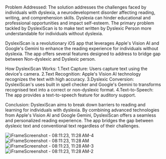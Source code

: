 Problem Addressed:
The solution addresses the challenges faced by individuals with dyslexia, a neurodevelopment disorder affecting reading, writing, and comprehension skills. Dyslexia can hinder educational and professional opportunities and impact self-esteem. The primary problem tackled by DyslexiScan is to make text written by Dyslexic Person more understandable for individuals without dyslexia.

DyslexiScan is a revolutionary iOS app that leverages Apple's Vision AI and Google's Gemini to enhance the reading experience for individuals without dyslexia. The app offers several features designed to address to bridge gap between Non-dyslexic and Dyslexic person.

How DyslexiScan Works:
  1.Text Capture: Users capture text using the device's camera.
  2.Text Recognition: Apple's Vision AI technology recognizes the text with high accuracy.
  3.Dyslexic Conversion: DyslexiScan's uses built in spell checker and Google's Gemini to transforms recognised text into a correct or non-dyslexic format.
  4.Text-to-Speech: The app provides a text-to-speech feature for auditory support.

Conclusion:
DyslexiScan aims to break down barriers to reading and learning for individuals with dyslexia. By combining advanced technologies from Apple's Vision AI and Google Gemini, DyslexiScan offers a seamless and personalized reading experience. The app bridges the gap between dyslexic text and conventional text regardless of their challenges.




![iFrameScreenshot - 08:11:23, 11:28 AM-4](https://github.com/VeerjyotSingh/Dyslexic/assets/103166939/3ca347bc-ebc7-4b54-8e45-82d935b7bd67)
![iFrameScreenshot - 08:11:23, 11:28 AM](https://github.com/VeerjyotSingh/Dyslexic/assets/103166939/dcc6c9d7-5e05-4064-86ee-f7f3f8d9e377)
![iFrameScreenshot - 08:11:23, 11:28 AM-3](https://github.com/VeerjyotSingh/Dyslexic/assets/103166939/c9c9b9ec-1e6e-4e1d-9d8e-b6897878e925)
![iFrameScreenshot - 08:11:23, 11:28 AM-2](https://github.com/VeerjyotSingh/Dyslexic/assets/103166939/70bf2595-3b1b-4c9b-9a08-68a415a7418a)
